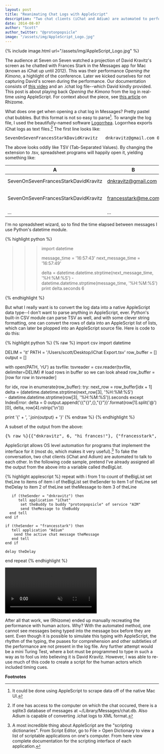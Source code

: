 ```yaml
---
layout: post
title: "Reanimating Chat Logs with AppleScript"
description: "Two chat clients (iChat and Adium) are automated to perform Frances Stark and David Kravitz's Opening the Kimono (2014)."
date: 2014-08-07
author: "Scott"
author_twitter: "@protonpopsicle"
image: "/assets/img/AppleScript_Logo.jpg"
---
```


{% include image.html url="/assets/img/AppleScript_Logo.jpg" %} 

The audience at Seven on Seven watched a projection of David Kravitz's screen as he chatted with Frances Stark in the Messages app for Mac (known as iChat up until 2012). This was their performance *Opening the Kimono*, a highlight of the conference. Later we kicked ourselves for not capturing David's screen during the performance. Our documentation consists of [this video](http://vimeo.com/96086719) and an .ichat log file--which David kindly provided. This post is about playing back *Opening the Kimono* from the log in real-time using AppleScript. For context about the piece, see [this article](http://rhizome.org/editorial/2014/aug/7/opening-kimono/) on Rhizome.

<!--more-->

What does one get when opening a chat log in Messages? Pretty pastel chat bubbles. But this format is not so easy to parse[^1]. To wrangle the log file, I used the beautifully-named software [Logorrhea](http://spiny.com/logorrhea/). Logorrhea exports iChat logs as text files.[^2] The first line looks like:

<pre>SevenOnSevenFrancesStarkDavidKravitz	dnkravitz@gmail.com	05/03/2014	16:57:43	hi frances!</pre>

The above looks oddly like TSV (Tab-Separated Values). By changing the extension to .tsv, spreadsheet programs will happily open it, yielding something like:

|A|B|C|D|E|
|-|-|-|-|-|
|SevenOnSevenFrancesStarkDavidKravitz|dnkravitz@gmail.com|05/03/2014|16:57:43|hi frances!|
|SevenOnSevenFrancesStarkDavidKravitz|francesstark@me.com|05/03/2014|16:57:49|well hello David!|
|...|...|...|...|...|

I'm no spreadsheet wizard, so to find the time elapsed between messages I use Python's datetime module.

{% highlight python %}
>>> import datetime
>>>
>>> message_time = '16:57:43'
>>> next_message_time = '16:57:49'
>>>
>>> delta = datetime.datetime.strptime(next_message_time, '%H:%M:%S') - datetime.datetime.strptime(message_time, '%H:%M:%S')
>>> print delta.seconds
6
>>>
{% endhighlight %}

But what I really want is to convert the log data into a native AppleScript data type--I don't want to parse anything in AppleScript, ever. Python's built-in CSV module can parse TSV as well, and with some clever string formatting, one can convert the rows of data into an AppleScript list of lists, which can later be plopped into an AppleScript source file. Here is
code to do this:

{% highlight python %}
{% raw %}
import csv
import datetime


DELIM = '\t'
PATH = '/Users/scott/Desktop/iChat Export.tsv'
row_buffer = []
output = []

with open(PATH, 'rU') as tsvfile:
    tsvreader = csv.reader(tsvfile, delimiter=DELIM)
    # load rows in buffer so we can look ahead
    row_buffer = [row for row in tsvreader] 

for idx, row in enumerate(row_buffer):
    try:
        next_row = row_buffer[idx + 1]
        delta = (datetime.datetime.strptime(next_row[3], '%H:%M:%S')\
                 - datetime.datetime.strptime(row[3], '%H:%M:%S')).seconds
    except IndexError:
        delta = 0
    output.append('{{"{}",{},"{}"}}'.format(row[1].split('@')[0], delta, row[4].rstrip('\n')))

print '{' + ', '.join(output) + '}'
{% endraw %}
{% endhighlight %}

A subset of the output from the above:

<pre>{% raw %}{{"dnkravitz", 6, "hi frances!"}, {"francesstark", 8, "well hello David!"}, {"dnkravitz", 30, "how’s it going?"}, {"francesstark", 9, "I’m feeling more than a little excited about much of what we discussed yesterday"}, {"dnkravitz", 17, "yeah me too"}, {"dnkravitz", 4, "we should start by telling the audience a bit about the start of this whole thing"}, {"dnkravitz", 15, "namely"}, {"dnkravitz", 6, "i had a friend who suggested that we do performance art"}, {"dnkravitz", 6, "well, what he called performance art"}, {"francesstark", 52, "hahahhaha"}}{% endraw %}</pre>

AppleScript allows OS level automation for programs that implement the interface for it (most do, which makes it very useful).[^3] To fake the conversation, two chat clients (iChat and Adium) are automated to talk to each other. In the following code sample, pretend I've already assigned all the output from the above into a variable called *theBigList*.

{% highlight applescript %}
repeat with i from 1 to count of theBigList
       set theLine to items of item i of theBigList
       set theSender to item 1 of theLine
       set theDelay to item 2 of theLine
       set theMessage to item 3 of theLine
       
       if (theSender = "dnkravitz") then
       	  tell application "iChat"
	       set theBuddy to buddy "protonpopsicle" of service "AIM"
	       send theMessage to theBuddy
	  end tell
	end if
					     
	if (theSender = "francesstark") then
	   tell application "Adium"
		send the active chat message theMessage
	   end tell
	end if
	
	delay theDelay
end repeat
{% endhighlight %}

<div class="img-box">
<video muted controls>
  <source src="/assets/video/Kimono-demo.mp4" type="video/mp4">
  Your browser does not support the video tag.
</video>
</div>

After all that work, we (Rhizome) ended up manually recreating the performance with human actors. Why? With the automated method, one cannot see messages being typed into the message box before they are sent. Even though it is possible to simulate this typing with AppleScript, the rhythm of the typing, the puases for comprehension and other subtleties of the performance are not present in the log file. Any further attempt would be a mini Turing Test, where a bot must be programmed to type in such a way as to fool us into believing it is David Kravitz. However, I was able to re-use much of this code to create a script for the human actors which included timing cues.

**Footnotes**

[^1]: It could be done using AppleScript to scrape data off of the native Mac UI.

[^2]: If one has access to the computer on which the chat occured, there is a sqlite3 database of messages at ~/Library/Messages/chat.db. Also Adium is capable of converting .ichat logs to XML format.

[^3]: A most incredible thing about AppleScript are the "scripting dictionaries". From Script Editor, go to  File > Open Dictionary to view a list of scriptable applications on one's computer. From here view complete documentation for the scripting interface of each application. 
